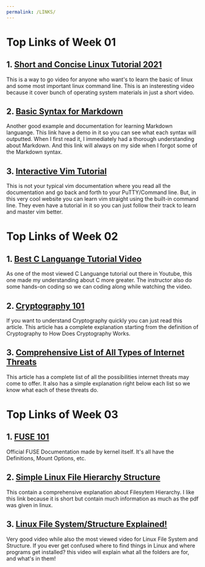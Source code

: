 ```yaml
---
permalink: /LINKS/
---
```


# Top Links of Week 01

## 1. [Short and Concise Linux Tutorial 2021](https://www.youtube.com/watch?v=BMGixkvJ-6w)
This is a way to go video for anyone who want's to learn the basic of linux and some most important linux command line. This is an insteresting video because it cover bunch of operating system materials in just a short video.    

## 2. [Basic Syntax for Markdown](https://www.markdownguide.org/basic-syntax/)
Another good example and documentation for learning Markdown languange. This link have a demo in it so you can see what each syntax will outputted. When I first read it, I immediately had a thorough understanding about Markdown. And this link will always on my side when I forgot some of the Markdown syntax.

## 3. [Interactive Vim Tutorial](https://www.openvim.com/)
This is not your typical vim documentation where you read all the documentation and go back and forth to your PuTTY/Command line. But, in this very cool website you can learn vim straight using the built-in command line. They even have a tutorial in it so you can just follow their track to learn and master vim better.

# Top Links of Week 02

## 1. [Best C Languange Tutorial Video](https://www.youtube.com/watch?v=KJgsSFOSQv0&t=3689s)
As one of the most viewed C Languange tutorial out there in Youtube, this one made my understanding about C more greater. The instructor also do some hands-on coding so we can coding along while watching the video.

## 2. [Cryptography 101](https://www.synopsys.com/glossary/what-is-cryptography.html)
If you want to understand Cryptography quickly you can just read this article. This article has a complete explanation starting from the definition of Cryptography to How Does Cryptography Works.

## 3. [Comprehensive List of All Types of Internet Threats](https://cybriant.com/comprehensive-list-of-all-types-of-internet-threats/)
This article has a complete list of all the possibilities internet threats may come to offer. It also has a simple explanation right below each list so we know what each of these threats do.

# Top Links of Week 03

## 1. [FUSE 101](https://www.kernel.org/doc/html/latest/filesystems/fuse.html)
Official FUSE Documentation made by kernel itself. It's all have the Definitions, Mount Options, etc.

## 2. [Simple Linux File Hierarchy Structure](https://www.geeksforgeeks.org/linux-file-hierarchy-structure/)
This contain a comprehensive explanation about Filesytem Hierarchy. I like this link because it is short but contain much information as much as the pdf was given in linux.

## 3. [Linux File System/Structure Explained!](https://www.youtube.com/watch?v=HbgzrKJvDRw)
Very good video while also the most viewed video for Linux File System and Structure. If you ever get confused where to find things in Linux and where programs get installed? this video will explain what all the folders are for, and what's in them! 
